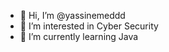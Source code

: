 - 👋 Hi, I’m @yassinemeddd
- 👀 I’m interested in Cyber Security
- 🌱 I’m currently learning Java

<!---
yassinemeddd/yassinemeddd is a ✨ special ✨ repository because its `README.md` (this file) appears on your GitHub profile.
You can click the Preview link to take a look at your changes.
--->

